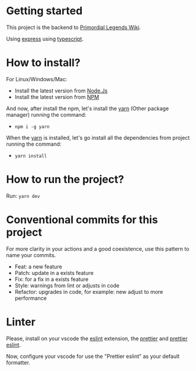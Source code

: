# Getting started

This project is the backend to [Primordial Legends Wiki](https://github.com/Primordial-Legends/legends-wiki).

Using [express](https://expressjs.com/pt-br/) using [typescript](https://www.typescriptlang.org/).

# How to install?

For Linux/Windows/Mac:

- Install the latest version from [Node.Js](https://nodejs.org/en)
- Install the latest version from [NPM](https://www.npmjs.com/)

And now, after install the npm, let's install the [yarn](https://yarnpkg.com/) (Other package manager) running the command:

- `npm i -g yarn`

When the [yarn](https://yarnpkg.com/) is installed, let's go install all the dependencies from project running the command:

- `yarn install`

# How to run the project?

Run: `yarn dev`

# Conventional commits for this project

For more clarity in your actions and a good coexistence, use this pattern to name your commits.

- Feat: a new feature
- Patch: update in a exists feature
- Fix: for a fix in a exists feature
- Style: warnings from lint or adjusts in code
- Refactor: upgrades in code, for example: new adjust to more performance

# Linter

Please, install on your vscode the [eslint](https://marketplace.visualstudio.com/items?itemName=dbaeumer.vscode-eslint) extension, the [prettier](https://marketplace.visualstudio.com/items?itemName=esbenp.prettier-vscode) and [prettier eslint](https://marketplace.visualstudio.com/items?itemName=rvest.vs-code-prettier-eslint).

Now, configure your vscode for use the "Prettier eslint" as your default formatter.
